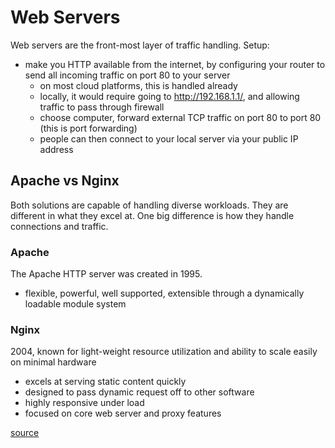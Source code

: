 # Web Servers
Web servers are the front-most layer of traffic handling. Setup:
- make you HTTP available from the internet, by configuring your router to send all incoming traffic on port 80 to your server
  - on most cloud platforms, this is handled already
  - locally, it would require going to http://192.168.1.1/, and allowing traffic to pass through firewall
  - choose computer, forward external TCP traffic on port 80 to port 80 (this is port forwarding)
  - people can then connect to your local server via your public IP address
  
## Apache vs Nginx
Both solutions are capable of handling diverse workloads. They are different in what they excel at. One big difference is how they handle connections and traffic.

### Apache
The Apache HTTP server was created in 1995.
- flexible, powerful, well supported, extensible through a dynamically loadable module system

### Nginx
2004, known for light-weight resource utilization and ability to scale easily on minimal hardware
- excels at serving static content quickly
- designed to pass dynamic request off to other software 
- highly responsive under load
- focused on core web server and proxy features

[source](https://www.digitalocean.com/community/tutorials/apache-vs-nginx-practical-considerations)
